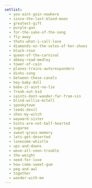 ```yaml
---
setlist:
  - you-aint-goin-nowhere
  - since-the-last-blood-moon
  - greatest-gift
  - purple-gun
  - for-the-sake-of-the-song
  - fly-away
  - thats-what-i-call-love
  - diamonds-on-the-soles-of-her-shoes
  - black-rose
  - queen-of-the-carnival
  - abbey-road-medley
  - tower-of-cain
  - planes-trains-autoresponders
  - dinks-song
  - between-these-canals
  - hey-baby-doll
  - babe-it-aint-no-lie
  - freak-out-kid
  - saints-dont-wander-far-from-sin
  - blind-willie-mctell
  - spookytown
  - leeds-devil
  - shes-my-witch
  - wayward-sister
  - hints-are-not-half-hearted
  - sugaree
  - sweet-grass-memory
  - lets-get-deserted
  - lonesome-whistle
  - ups-and-downs
  - weve-all-seen-trouble
  - the-weight
  - need-for-love
  - how-come-sweet-gum
  - peg-and-awl
  - together
  - wander-with-me
---
```


